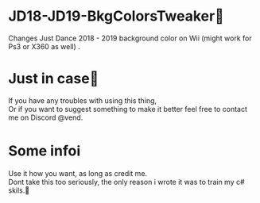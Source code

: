 # JD18-JD19-BkgColorsTweaker🎨
Changes Just Dance 2018 - 2019 background color on Wii (might work for Ps3 or X360 as well) .

# Just in case💌
If you have any troubles with using this thing,
<br />Or if you want to suggest something to make it better
feel free to contact me on Discord @vend.

# Some infoℹ
Use it how you want, as long as credit me.
<br />Dont take this too seriously, the only reason i wrote it was to train my c# skils.🤍
